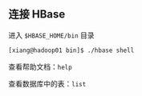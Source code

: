 ## 连接 HBase

进入 `$HBASE_HOME/bin` 目录

```sh
[xiang@hadoop01 bin]$ ./hbase shell
```

查看帮助文档：`help`

查看数据库中的表：`list`